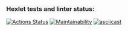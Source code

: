 ### Hexlet tests and linter status:
[![Actions Status](https://github.com/VPactually/java-project-61/actions/workflows/hexlet-check.yml/badge.svg)](https://github.com/VPactually/java-project-61/actions)
[![Maintainability](https://api.codeclimate.com/v1/badges/3f80e661f1a612706252/maintainability)](https://codeclimate.com/github/VPactually/java-project-61/maintainability)
[![asciicast](https://asciinema.org/a/rEExgWwKpzcyk6eC5BZRlZH8B.svg)](https://asciinema.org/a/rEExgWwKpzcyk6eC5BZRlZH8B)
